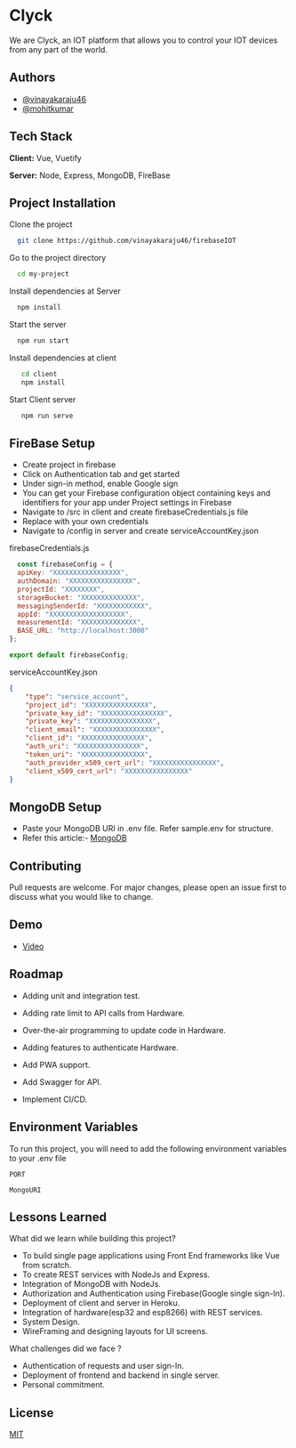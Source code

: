 
# Clyck

We are Clyck, an IOT platform that allows you to control your IOT devices from any part of the world.




## Authors

- [@vinayakaraju46](https://github.com/vinayakaraju46)
- [@mohitkumar](https://github.com/mohitkumartoshniwal)

  
## Tech Stack

**Client:** Vue, Vuetify

**Server:** Node, Express, MongoDB, FireBase

  
## Project Installation

Clone the project

```bash
  git clone https://github.com/vinayakaraju46/firebaseIOT
```

Go to the project directory

```bash
  cd my-project
```

Install dependencies at Server

```bash
  npm install
```

Start the server

```bash
  npm run start
```

Install dependencies at client

```bash
   cd client
   npm install

```
Start Client server

```bash
   npm run serve
```



  
## FireBase Setup 

* Create project in firebase
* Click on Authentication tab and get started
* Under sign-in method, enable Google sign
* You can get your Firebase configuration object containing keys and identifiers for your app under Project settings in Firebase
* Navigate to /src in client and create firebaseCredentials.js file
* Replace with your own credentials
* Navigate to /config in server and create serviceAccountKey.json

firebaseCredentials.js
```javascript 
  const firebaseConfig = {
  apiKey: "XXXXXXXXXXXXXXXXX",
  authDomain: "XXXXXXXXXXXXXXXX",
  projectId: "XXXXXXXX",
  storageBucket: "XXXXXXXXXXXXXX",
  messagingSenderId: "XXXXXXXXXXXX",
  appId: "XXXXXXXXXXXXXXXXXXX",
  measurementId: "XXXXXXXXXXXXXX",
  BASE_URL: "http://localhost:3000"
};

export default firebaseConfig;
```


serviceAccountKey.json
```json
{
    "type": "service_account",
    "project_id": "XXXXXXXXXXXXXXXX",
    "private_key_id": "XXXXXXXXXXXXXXXX",
    "private_key": "XXXXXXXXXXXXXXXX",
    "client_email": "XXXXXXXXXXXXXXXX",
    "client_id": "XXXXXXXXXXXXXXXX",
    "auth_uri": "XXXXXXXXXXXXXXXX",
    "token_uri": "XXXXXXXXXXXXXXXX",
    "auth_provider_x509_cert_url": "XXXXXXXXXXXXXXXX",
    "client_x509_cert_url": "XXXXXXXXXXXXXXXX"
}
```
## MongoDB Setup
* Paste your MongoDB URI in .env file. Refer sample.env for structure. 
* Refer this article:- [MongoDB](https://www.mongodb.com/blog/post/quick-start-nodejs-mongodb--how-to-get-connected-to-your-database)

    
## Contributing

Pull requests are welcome. For major changes, please open an issue first to discuss what you would like to change.





  
## Demo
* [Video](https://youtu.be/iuoQcgHl23I)


  
## Roadmap

- Adding unit and integration test. 

- Adding rate limit to API calls from Hardware.

- Over-the-air programming to update code in Hardware. 

- Adding features to authenticate Hardware.

- Add PWA support.

- Add Swagger for API.
- Implement CI/CD.
## Environment Variables

To run this project, you will need to add the following environment variables to your .env file

`PORT`

`MongoURI`

  
## Lessons Learned

What did we learn while building this project? 

* To build single page applications using Front End frameworks like Vue from scratch.
* To create REST services with NodeJs and Express.
* Integration of MongoDB with NodeJs.
* Authorization and Authentication using Firebase(Google single sign-In).
* Deployment of client and server in Heroku. 
* Integration of hardware(esp32 and esp8266) with REST services.
* System Design.
* WireFraming and designing layouts for UI screens.

What challenges did we face ?
* Authentication of requests and user sign-In.
* Deployment of frontend and backend in single server.
* Personal commitment.

## License

[MIT](https://choosealicense.com/licenses/mit/)

  
